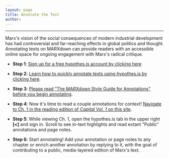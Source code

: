 ```yaml
---
layout: page
title: Annotate the Text
author:
---
```


* * *

Marx's vision of the social consequences of modern industrial development has had controversial and far-reaching effects in global politics and thought. Annotating texts on MARXdown can provide readers with an accessible online space for ongoing engagement with Marx's radical critique.

* **Step 1**: [Sign up for a free hypothes.is account by clicking here](https://web.hypothes.is/start/)

* **Step 2**: [Learn how to quickly annotate texts using hypothes.is by clicking here](https://web.hypothes.is/quick-start-guide-for-students/).

* **Step 3**: [Please read "The MARXdown Style Guide for Annotations" before you begin annotating](https://docs.google.com/document/d/14hfh7E9KhtJHpYjst5-CMwGYY_kEFJtXUpmQSema5Zs/edit?usp=sharing).

* **Step 4**: Now it's time to read a couple annotations for context! [Navigate to Ch. 1 in the reading edition of *Capital Vol. 1* on this site](https://marxdown.github.io/texts/ch01/).

* **Step 5**: While viewing Ch. 1, open the hypothes.is tab in the upper right **[<]** and sign in. Scroll to see in-text highlights and read extant "Public" annotations and page notes.

* **Step 6**: Start annotating! Add your annotation or page notes to any chapter or enrich another annotation by replying to it, with the goal of contributing to a public, media-layered edition of Marx's text.
